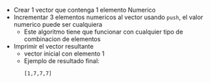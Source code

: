 - Crear 1 vector que contenga 1 elemento Numerico
- Incrementar 3 elementos numericos al vector usando `push`, el valor numerico puede ser cualquiera
    - Este algoritmo tiene que funcionar con cualquier tipo de combinacion de elementos
- Imprimir el vector resultante
    - vector inicial con elemento 1
    - Ejemplo de resultado final:
        ```
        [1,7,7,7]
        ``` 